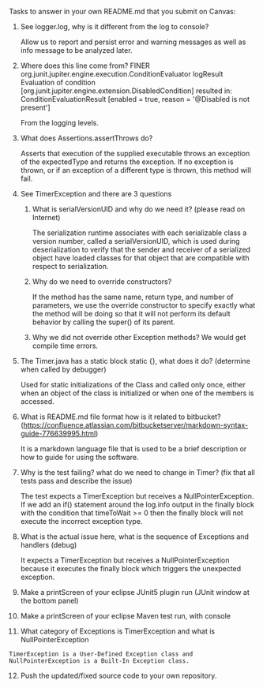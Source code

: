 Tasks to answer in your own README.md that you submit on Canvas:

1.  See logger.log, why is it different from the log to console?

    Allow us to report and persist error and warning messages as well as info message to be analyzed later.

2.  Where does this line come from? FINER org.junit.jupiter.engine.execution.ConditionEvaluator logResult Evaluation of condition [org.junit.jupiter.engine.extension.DisabledCondition] resulted in: ConditionEvaluationResult [enabled = true, reason = '@Disabled is not present']

    From the logging levels.

3.  What does Assertions.assertThrows do?

    Asserts that execution of the supplied executable throws an exception of the expectedType and returns the exception.
    If no exception is thrown, or if an exception of a different type is thrown, this method will fail.

4.  See TimerException and there are 3 questions
    1.  What is serialVersionUID and why do we need it? (please read on Internet)

        The serialization runtime associates with each serializable class a version number, called a serialVersionUID, which is used during deserialization to verify that the sender and receiver of a serialized object have loaded classes for that object that are compatible with respect to serialization.

    2.  Why do we need to override constructors?

        If the method has the same name, return type, and number of parameters, we use the override constructor to specify exactly what the method will be doing so that it will not perform its default behavior by calling the super() of its parent.

    3.  Why we did not override other Exception methods?
        We would get compile time errors.


5.  The Timer.java has a static block static {}, what does it do? (determine when called by debugger)

    Used for static initializations of the Class and called only once, either when an object of the class is initialized or when one of the members is accessed.

6.  What is README.md file format how is it related to bitbucket? (https://confluence.atlassian.com/bitbucketserver/markdown-syntax-guide-776639995.html)

    It is a markdown language file that is used to be a brief description or how to guide for using the software.

7.  Why is the test failing? what do we need to change in Timer? (fix that all tests pass and describe the issue)

    The test expects a TimerException but receives a NullPointerException. If we add an if() statement around the log.info output in the finally block with the condition that timeToWait >= 0 then the finally block will not execute the incorrect exception type.

8.  What is the actual issue here, what is the sequence of Exceptions and handlers (debug)

    It expects a TimerException but receives a NullPointerException because it executes the finally block which triggers the unexpected exception.

9.  Make a printScreen of your eclipse JUnit5 plugin run (JUnit window at the bottom panel)



10.  Make a printScreen of your eclipse Maven test run, with console



11.  What category of Exceptions is TimerException and what is NullPointerException

    TimerException is a User-Defined Exception class and
    NullPointerException is a Built-In Exception class.
12.  Push the updated/fixed source code to your own repository.
